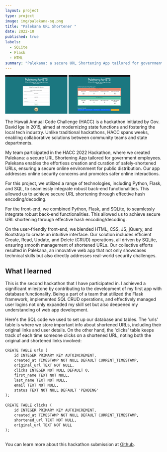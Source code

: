 ```yaml
---
layout: project
type: project
image: img/palekana-sq.png
title: "Palekana URL Shortener "
date: 2022-10
published: true
labels:
  - SQLite
  - Flask
  - HTML
summary: "Palekana: a secure URL Shortening App tailored for government employees."
---
```


<div class="text-center p-4">
  <img width="200px" src="../img/palekana/palekana1.png" class="img-thumbnail" >
  <img width="200px" src="../img/palekana/palekana2.png" class="img-thumbnail" >
</div>

The Hawaii Annual Code Challenge (HACC) is a hackathon initiated by Gov. David Ige in 2015, aimed at modernizing state functions and fostering the local tech industry. Unlike traditional hackathons, HACC spans weeks, enabling collaborative solutions between community teams and state departments.

My team participated in the HACC 2022 Hackathon, where we created Palekana: a secure URL Shortening App tailored for government employees. Palekana enables the effortless creation and curation of safely-shortened URLs, ensuring a secure online environment for public distribution. Our app addresses online security concerns and promotes safer online interactions.

For this project, we utilized a range of technologies, including Python, Flask, and SQL, to seamlessly integrate robust back-end functionalities. This allowed us to achieve secure URL shortening through effective hash encoding/decoding. 

For the front-end, we combined Python, Flask, and SQLite, to seamlessly integrate robust back-end functionalities. This allowed us to achieve secure URL shortening through effective hash encoding/decoding. 

On the user-friendly front-end, we blended HTML, CSS, JS, jQuery, and Bootstrap to create an intuitive interface. Our solution includes efficient Create, Read, Update, and Delete (CRUD) operations, all driven by SQLite, ensuring smooth management of shortened URLs. Our collective efforts resulted in Palekana, an innovative web app that not only showcases technical skills but also directly addresses real-world security challenges.

## What I learned
This is the second hackathon that I have participated in.  I achieved a significant milestone by contributing to the development of my first app with database functionality. Being a part of a team that utilized the Flask framework, implemented SQL CRUD operations, and effectively managed user logins not only expanded my skill set but also deepened my understanding of web app development.

Here's the SQL code we used to set up our database and tables. The 'urls' table is where we store important info about shortened URLs, including their original links and user details. On the other hand, the 'clicks' table keeps track of each time someone clicks on a shortened URL, noting both the original and shortened links involved:

```sqlite
CREATE TABLE urls (
	id INTEGER PRIMARY KEY AUTOINCREMENT,
	created_at TIMESTAMP NOT NULL DEFAULT CURRENT_TIMESTAMP,
	original_url TEXT NOT NULL,
	clicks INTEGER NOT NULL DEFAULT 0,
	first_name TEXT NOT NULL,
	last_name TEXT NOT NULL,
	email TEXT NOT NULL,
	status TEXT NOT NULL DEFAULT 'PENDING'
);

CREATE TABLE clicks (
	id INTEGER PRIMARY KEY AUTOINCREMENT,
	created_at TIMESTAMP NOT NULL DEFAULT CURRENT_TIMESTAMP,
	shortened_url TEXT NOT NULL,
	original_url TEXT NOT NULL
);
      
```

You can learn more about this hackathon submission at [Github](https://github.com/ashburnb/PalekanaURLShortener).
